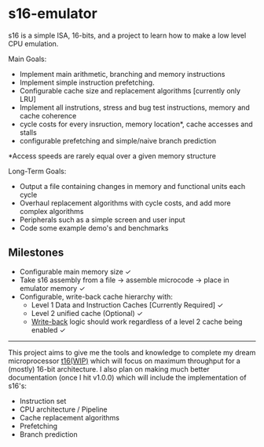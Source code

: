 # s16-emulator

s16 is a simple ISA, 16-bits, and a project to learn how to make a low level CPU emulation. 

Main Goals:
  - Implement main arithmetic, branching and memory instructions
  - Implement simple instruction prefetching.
  - Configurable cache size and replacement algorithms \[currently only LRU\]
  - Implement all instrutions, stress and bug test instructions, memory and cache coherence
  - cycle costs for every insruction, memory location*, cache accesses and stalls
  - configurable prefetching and simple/naive branch prediction
  
  *Access speeds are rarely equal over a given memory structure

Long-Term Goals:
  - Output a file containing changes in memory and functional units each cycle
  - Overhaul replacement algorithms with cycle costs, and add more complex algorithms
  - Peripherals such as a simple screen and user input
  - Code some example demo's and benchmarks
  

## Milestones 
  - Configurable main memory size ✓
  - Take s16 assembly from a file -> assemble microcode -> place in emulator memory ✓
  - Configurable, write-back cache hierarchy with:
    - Level 1 Data and Instruction Caches \[Currently Required\] ✓
    - Level 2 unified cache \(Optional\) ✓
    - [Write-back](https://www.geeksforgeeks.org/write-through-and-write-back-in-cache/) logic should work regardless of a level 2 cache being enabled ✓

- - - 

This project aims to give me the tools and knowledge to complete my dream microprocessor [t16(WIP)](https://github.com/NaCl-5844/t16) which will focus on maximum throughput for a (mostly) 16-bit architecture.
I also plan on making much better documentation (once I hit v1.0.0) which will include the implementation of s16's:
  - Instruction set
  - CPU architecture / Pipeline
  - Cache replacement algorithms 
  - Prefetching
  - Branch prediction
